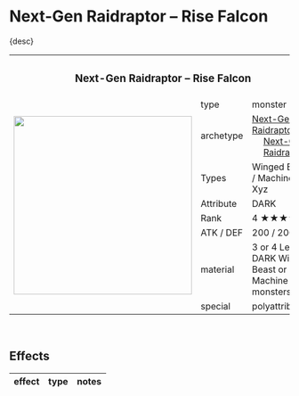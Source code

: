 # Next-Gen Raidraptor – Rise Falcon

{desc}


<table>
  <tr>
    <th colspan="3"> <h3> Next-Gen Raidraptor – Rise Falcon </h3> </th>
  </tr>
  <tr>
    <td rowspan="9"> <img src="../../../.assets/cards/xyz/Next-Gen Raidraptor Rise Falcon.png" width="320px"> </td>
  </tr>
  <tr>
    <td> type </td>
    <td> monster </td>
  </tr>
  <tr>
    <td> archetype </td>
    <td> <a href="../../archetypes/Next-Gen Raidraptor.md">Next-Gen Raidraptor</a> <br> &emsp; <a href="../../archetypes/Next-Gen.md">Next-Gen</a> <br> &emsp; <a href="https://yugipedia.com/wiki/Raidraptor">Raidraptor</a> </td>
  </tr>
  <tr>
    <td> Types </td>
    <td> Winged Beast / Machine / Xyz </td>
  </tr>
  <tr>
    <td> Attribute </td>
    <td> DARK </td>
  </tr>
  <tr>
    <td> Rank </td>
    <td> 4 ★★★★ </td>
  </tr>
  <tr>
    <td> ATK / DEF </td>
    <td> 200 / 2000 </td>
  </tr>
  <tr>
    <td> material </td>
    <td> 3 or 4 Level 4 DARK Winged Beast or Machine monsters </td>
  </tr>
  <tr>
    <td> special </td>
    <td> polyattributive </td>
  </tr>
</table>


<br>


## Effects

| effect | type | notes |
| :----- | :--- | :---- |
